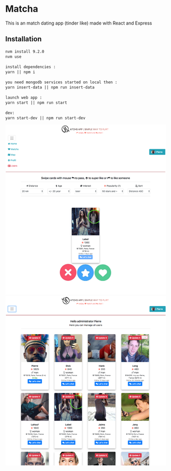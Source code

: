 # Matcha

This is an match dating app (tinder like) made with React and Express

## Installation

```shell
nvm install 9.2.0
nvm use

install dependencies :
yarn || npm i

you need mongodb services started on local then :
yarn insert-data || npm run insert-data

launch web app :
yarn start || npm run start

dev:
yarn start-dev || npm run start-dev
```
<img src="https://github.com/atoulous/maaatchhasss/blob/master/Screen%20Shot%202017-12-19%20at%203.51.18%20PM.png">
<br>
<img src="https://github.com/atoulous/maaatchhasss/blob/master/Screen%20Shot%202017-12-19%20at%203.58.02%20PM.png">
